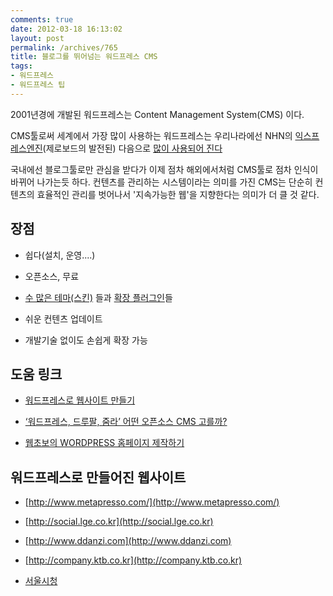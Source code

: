 ```yaml
---
comments: true
date: 2012-03-18 16:13:02
layout: post
permalink: /archives/765
title: 블로그를 뛰어넘는 워드프레스 CMS
tags:
- 워드프레스
- 워드프레스 팁
---
```


2001년경에 개발된 워드프레스는 Content Management System(CMS) 이다.  

CMS툴로써 세계에서 가장 많이 사용하는 워드프레스는 우리나라에선 NHN의 [익스프레스엔진](http://www.xpressengine.com/)(제로보드의 발전된) 다음으로 [많이 사용되어 진다](http://media.daum.net/v/20111125155714599)





국내에선 블로그툴로만 관심을 받다가 이제 점차 해외에서처럼 CMS툴로 점차 인식이 바뀌어 나가는듯 하다. 컨텐츠를 관리하는 시스템이라는 의미를 가진 CMS는 단순히 컨텐츠의 효율적인 관리를 벗어나서 '지속가능한 웹'을 지향한다는 의미가 더 클 것 같다.





## 장점







  * 쉽다(설치, 운영....)


  * 오픈소스, 무료


  * [수 많은 테마(스킨)](http://wordpress.org/extend/themes/) 들과 [확장 플러그인](http://wordpress.org/extend/plugins/)들


  * 쉬운 컨텐츠 업데이트


  * 개발기술 없이도 손쉽게 확장 가능





## 도움 링크







  * [워드프레스로 웹사이트 만들기](http://usefulparadigm.com/2012/03/17/creating-static-website-with-wordpress/)


  * [‘워드프레스, 드루팔, 줌라’ 어떤 오픈소스 CMS 고를까?](http://www.ciokorea.com/news/11875)


  * [웹초보의 WORDPRESS 홈페이지 제작하기](http://wordpressblog.co.kr/)





## 워드프레스로 만들어진 웹사이트







  * [http://www.metapresso.com/](http://www.metapresso.com/)


  * [http://social.lge.co.kr](http://social.lge.co.kr)


  * [http://www.ddanzi.com](http://www.ddanzi.com)


  * [http://company.ktb.co.kr](http://company.ktb.co.kr)


  * [서울시청](http://media.daum.net/v/20120315112711234)



